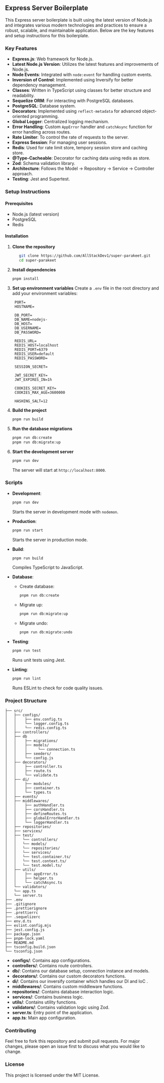 ## Express Server Boilerplate

This Express server boilerplate is built using the latest version of Node.js and integrates various modern technologies and practices to ensure a robust, scalable, and maintainable application. Below are the key features and setup instructions for this boilerplate.

### Key Features
- **Express.js**: Web framework for Node.js.
- **Latest Node.js Version**: Utilizes the latest features and improvements of Node.js.
- **Node Events**: Integrated with `node:event` for handling custom events.
- **Inversion of Control**: Implemented using Inversify for better dependency management.
- **Classes**: Written in TypeScript using classes for better structure and readability.
- **Sequelize ORM**: For interacting with PostgreSQL databases.
- **PostgreSQL**: Database system.
- **Decorators**: Implemented using `reflect-metadata` for advanced object-oriented programming.
- **Global Logger**: Centralized logging mechanism.
- **Error Handling**: Custom `AppError` handler and `catchAsync` function for error handling across routes.
- **Rate Limiter**: To control the rate of requests to the server.
- **Express Session**: For managing user sessions.
- **Redis**: Used for rate limit store, tempory session store and caching store.
- **@Type-Cacheable**: Decorator for caching data using redis as store.
- **Zod**: Schema validation library.
- **Architecture**: Follows the Model -> Repository -> Service -> Controller approach.
- **Testing**: Jest and Supertest.

### Setup Instructions

#### Prerequisites
- Node.js (latest version)
- PostgreSQL
- Redis

#### Installation

1. **Clone the repository**
   ```bash
      git clone https://github.com/AllStackDev1/super-parakeet.git
      cd super-parakeet
   ```

2. **Install dependencies**
   ```bash
   pnpm install
   ```

3. **Set up environment variables**
   Create a `.env` file in the root directory and add your environment variables:
   ```env
    PORT=
    HOSTNAME=

    DB_PORT=
    DB_NAME=nodejs-
    DB_HOST=
    DB_USERNAME=
    DB_PASSWORD=

    REDIS_URL=
    REDIS_HOST=localhost
    REDIS_PORT=6379
    REDIS_USER=default
    REDIS_PASSWORD=

    SESSION_SECRET=

    JWT_SECRET_KEY=
    JWT_EXPIRES_IN=1h

    COOKIES_SECRET_KEY=
    COOKIES_MAX_AGE=3600000

    HASHING_SALT=12
   ```

4. **Build the project**
   ```bash
   pnpm run build
   ```

5. **Run the database migrations**
   ```bash
   pnpm run db:create
   pnpm run db:migrate:up
   ```

6. **Start the development server**
   ```bash
   pnpm run dev
   ```
   The server will start at `http://localhost:8000`.

### Scripts

- **Development**: 
  ```bash
  pnpm run dev
  ```
  Starts the server in development mode with `nodemon`.

- **Production**:
  ```bash
  pnpm run start
  ```
  Starts the server in production mode.

- **Build**:
  ```bash
  pnpm run build
  ```
  Compiles TypeScript to JavaScript.

- **Database**:
  - Create database:
    ```bash
    pnpm run db:create
    ```
  - Migrate up:
    ```bash
    pnpm run db:migrate:up
    ```
  - Migrate undo:
    ```bash
    pnpm run db:migrate:undo
    ```

- **Testing**:
  ```bash
  pnpm run test
  ```
  Runs unit tests using Jest.

- **Linting**:
  ```bash
  pnpm run lint
  ```
  Runs ESLint to check for code quality issues.

### Project Structure

```
├── src/
│   ├── configs/
│   │    ├── env.config.ts
│   │    └── logger.config.ts
│   │    └── redis.config.ts
│   ├── controllers/
│   ├── db
│   │    ├── migrations/
│   │    ├── models/
│   │    │     └── connection.ts
│   │    ├── seeders/
│   │    └── config.js
│   ├── decorators/
│   │    ├── controller.ts
│   │    ├── route.ts
│   │    └── validate.ts
│   ├── di/
│   │    ├── modules/
│   │    ├── container.ts
│   │    └── types.ts
│   ├── events/
│   ├── middlewares/
│   │    ├── authHandler.ts
│   │    ├── corsHandler.ts
│   │    ├── defineRoutes.ts
│   │    ├── globalErrorHandler.ts
│   │    └── loggerHandler.ts
│   ├── repositories/
│   ├── services/
│   ├── test/
│   │   └── controllers/
│   │   └── models/
│   │   └── repositories/
│   │   └── services/
│   │   └── test.container.ts/
│   │   └── test.context.ts/
│   │   └── test.model.ts/
│   ├── utils/
│   │    ├── appError.ts
│   │    ├── helper.ts
│   │    └── catchAsync.ts
│   └── validators/
│   └── app.ts
│   └── server.ts
├── .env
├── .gitignore
├── .prettierignore
├── .prettierrc
├── .sequelizerc
├── env.d.ts
├── eslint.config.mjs
├── jest.config.js
├── package.json
├── pnpm-lock.yaml
├── README.md
├── tsconfig.build.json
└── tsconfig.json
```

- **configs/**: Contains app configurations.
- **controllers/**: Contains route controllers.
- **db/**: Contains our database setup, connection instance and models.
- **decorators/**: Contains our custom decorators functions.
- **di/**: Contains our inversify container which handles our DI and IoC .
- **middlewares/**: Contains custom middleware functions.
- **repositories/**: Contains database interaction logic.
- **services/**: Contains business logic.
- **utils/**: Contains utility functions.
- **validators/**: Contains validation logic using Zod.
- **server.ts**: Entry point of the application.
- **app.ts**: Main app configuration.

### Contributing
Feel free to fork this repository and submit pull requests. For major changes, please open an issue first to discuss what you would like to change.

### License
This project is licensed under the MIT License.